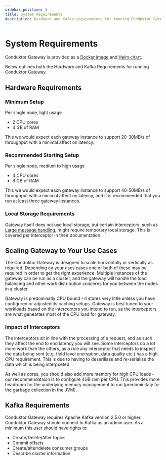 ```yaml
---
sidebar_position: 3
title: System Requirements
description: Hardware and Kafka requirements for running Conduktor Gateway.
---
```


# System Requirements

Conduktor Gateway is provided as a [Docker image](#running-the-gateway) and [Helm chart](../kubernetes).

Below outlines both the Hardware and Kafka Requirements for running Conduktor Gateway.

## Hardware Requirements

### Minimum Setup

Per single node, light usage

- 2 CPU cores
- 4 GB of RAM

This we would expect each gateway instance to support 20-30MB/s of throughput with a minimal affect on latency.

### Recommended Starting Setup

Per single node, medium to high usage

- 4 CPU cores
- 8 GB of RAM

This we would expect each gateway instance to support 40-50MB/s of throughput with a minimal affect on latency, and it is recommended that you run at least three gateway instances. 

### Local Storage Requirements

Gateway itself does not use local storage, but certain interceptors, such as [Large message handling](/gateway/interceptors/advanced-patterns-support/large-message-and-batch-handling), might require temporary local storage. This is covered per interceptor in their documentation.

## Scaling Gateway to Your Use Cases

The Conduktor Gateway is designed to scale horizontally or vertically as required. Depending on your uses cases one or both of these may be required in order to get the right experience. Multiple instances of the gateway can be run as a cluster, and the gateway will handle the load balancing and other work distribution concerns for you between the nodes in a cluster.

Gateway is predominatly CPU bound - it stores very little unless you have configured or adjusted its caching setups. Gateway is best tuned to your workloads based on the interceptors you intend to run, as the interceptors are what geneartes most of the CPU load for gateway.


### Impact of Interceptors

The interceptors sit in line with the processing of a request, and as such they affect the end to end latency you will see. Some interceptors do a lot more work than the others, as a rule any interceptor that needs to inspect the data being sent (e.g. field level encryption, data quailty etc.) has a high CPU requirement. This is due to having to deseriliase and re-serialise the data which is being interpceted.

As well as cores, you should also add more memory for high CPU loads - our recommendataion is to configure 4GB ram per CPU. This provides more headroom for the underlying memory management to run (predominitaly for the garbage collection in the JVM).


## Kafka Requirements

Conduktor Gateway requires Apache Kafka version 2.5.0 or higher. Conduktor Gateway should connect to Kafka as an admin user. As a minimum this user should have rights to:

- Create/Delete/Alter topics
- Commit offsets
- Create/alter/delete consumer groups
- Describe cluster information

